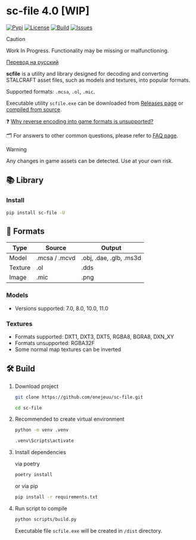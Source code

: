 # sc-file 4.0 [WIP]

[![Pypi](https://img.shields.io/pypi/v/sc-file.svg)](https://pypi.org/project/sc-file)
[![License](https://img.shields.io/github/license/onejeuu/sc-file)](https://opensource.org/licenses/MIT)
[![Build](https://img.shields.io/github/actions/workflow/status/onejeuu/sc-file/build.yml)](https://github.com/onejeuu/sc-file/actions/workflows/build.yml)
[![Issues](https://img.shields.io/github/issues/onejeuu/sc-file)](https://github.com/onejeuu/sc-file/issues)

> [!CAUTION]
> Work In Progress. Functionality may be missing or malfunctioning.

[Перевод на русский](README_RU.md)

**scfile** is a utility and library designed for decoding and converting STALCRAFT asset files, such as models and textures, into popular formats.

Supported formats: `.mcsa`, `.ol`, `.mic`.

Executable utility `scfile.exe` can be downloaded from [Releases page](https://github.com/onejeuu/sc-file/releases) or [compiled from source](https://github.com/onejeuu/sc-file/tree/4.0-dev?tab=readme-ov-file#%EF%B8%8F-build).

❓ [Why reverse encoding into game formats is unsupported?](https://github.com/onejeuu/sc-file/blob/4.0-dev/FAQ.md#q-how-to-encode-files-back-into-game-formats)

🗂 For answers to other common questions, please refer to [FAQ page](FAQ.md).

> [!WARNING]
> Any changes in game assets can be detected. Use at your own risk.

## 📚 Library

### Install

```bash
pip install sc-file -U
```

## 📁 Formats

| Type    | Source        | Output                  |
| ------- | ------------- | ----------------------- |
| Model   | .mcsa / .mcvd | .obj, .dae, .glb, .ms3d |
| Texture | .ol           | .dds                    |
| Image   | .mic          | .png                    |

### Models

- Versions supported: 7.0, 8.0, 10.0, 11.0

### Textures

- Formats supported: DXT1, DXT3, DXT5, RGBA8, BGRA8, DXN_XY
- Formats unsupported: RGBA32F
- Some normal map textures can be inverted

## 🛠️ Build

1. Download project

   ```bash
   git clone https://github.com/onejeuu/sc-file.git
   ```

   ```bash
   cd sc-file
   ```

2. Recommended to create virtual environment

   ```bash
   python -m venv .venv
   ```

   ```bash
   .venv\Scripts\activate
   ```

3. Install dependencies

   via poetry

   ```bash
   poetry install
   ```

   or via pip

   ```bash
   pip install -r requirements.txt
   ```

4. Run script to compile

   ```bash
   python scripts/build.py
   ```

   Executable file `scfile.exe` will be created in `/dist` directory.
